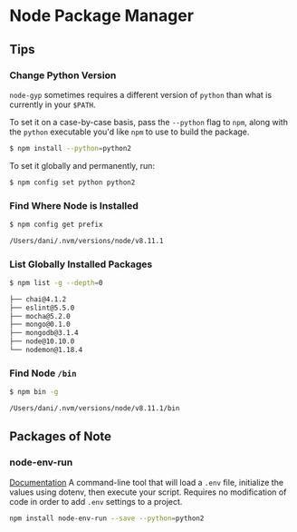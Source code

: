 # Node Package Manager

## Tips

### Change Python Version

`node-gyp` sometimes requires a different version of `python` than what is currently in your `$PATH`.

To set it on a case-by-case basis, pass the `--python` flag to `npm`, along with the `python` executable you'd like `npm` to use to build the package.

```bash
$ npm install --python=python2
```

To set it globally and permanently, run:

```bash
$ npm config set python python2
```

### Find Where Node is Installed

```bash
$ npm config get prefix

/Users/dani/.nvm/versions/node/v8.11.1
```

### List Globally Installed Packages

```bash
$ npm list -g --depth=0

├── chai@4.1.2
├── eslint@5.5.0
├── mocha@5.2.0
├── mongo@0.1.0
├── mongodb@3.1.4
├── node@10.10.0
└── nodemon@1.18.4
```

### Find Node `/bin`

```bash
$ npm bin -g

/Users/dani/.nvm/versions/node/v8.11.1/bin
```

## Packages of Note

### node-env-run

[Documentation](https://www.npmjs.com/package/node-env-run) A command-line tool that will load a `.env` file, initialize the values using dotenv, then execute your script. Requires no modification of code in order to add `.env` settings to a project.

```bash
npm install node-env-run --save --python=python2
```

